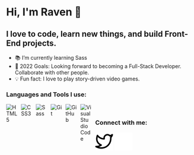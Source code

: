 # Hi, I'm Raven 👋

## I love to code, learn new things, and build Front-End projects.

- 📚 I’m currently learning Sass
- 🚀 2022 Goals: Looking forward to becoming a Full-Stack Developer. Collaborate with other people.
- 💡 Fun fact: I love to play story-driven video games.

### Languages and Tools I use:

<img align="left" alt="HTML5" width="30px" src="https://cdn.jsdelivr.net/gh/devicons/devicon/icons/html5/html5-original.svg" style="padding-right:10px;" />
<img align="left" alt="CSS3" width="30px" src="https://cdn.jsdelivr.net/gh/devicons/devicon/icons/css3/css3-original.svg" style="padding-right:10px;" />
<img align="left" alt="Sass" width="30px" src="https://cdn.jsdelivr.net/gh/devicons/devicon/icons/sass/sass-original.svg" style="padding-right:10px;" />
<img align="left" alt="Git" width="30px" src="https://cdn.jsdelivr.net/gh/devicons/devicon/icons/git/git-original.svg" style="padding-right:10px;" />
<img align="left" alt="GitHub" width="30px" src="https://user-images.githubusercontent.com/3369400/139448065-39a229ba-4b06-434b-bc67-616e2ed80c8f.png" style="padding-right:10px;" />
<img align="left" alt="Visual Studio Code" width="30px" src="https://cdn.jsdelivr.net/gh/devicons/devicon/icons/vscode/vscode-original.svg" style="padding-right:10px;" /><br>

### Connect with me:

[![website](./img/twitter-light.svg)](https://twitter.com/raveneliette#gh-light-mode-only)
[![website](./img/twitter-dark.svg)](https://twitter.com/raveneliette#gh-dark-mode-only30)

[Twitter]: https://twitter.com/raveneliette
[FreeCodeCamp]: https://www.freecodecamp.org/raveneliette
[Front-end Mentor]: https://www.frontendmentor.io/profile/raveneliette
